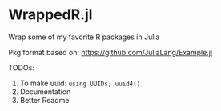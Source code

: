 # WrappedR.jl
Wrap some of my favorite R packages in Julia

Pkg format based on: https://github.com/JuliaLang/Example.jl

TODOs: 
1. To make uuid: `using UUIDs; uuid4()`
2. Documentation
3. Better Readme

